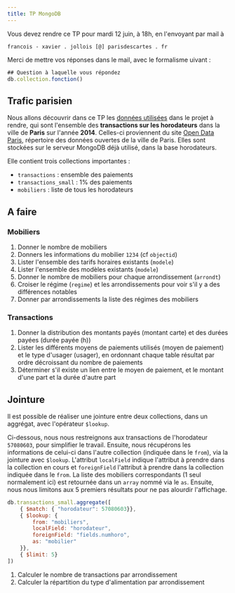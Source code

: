 ```yaml
---
title: TP MongoDB
---
```


Vous devez rendre ce TP pour mardi 12 juin, à 18h, en l'envoyant par mail à 

    francois - xavier . jollois [@] parisdescartes . fr

Merci de mettre vos réponses dans le mail, avec le formalisme uivant :

```js
## Question à laquelle vous répondez
db.collection.fonction()
```

## Trafic parisien

Nous allons découvrir dans ce TP les [données utilisées](https://opendata.paris.fr/explore/dataset/horodateurs-transactions-de-paiement/) dans le projet à rendre, qui sont l'ensemble des **transactions sur les horodateurs** dans la ville de **Paris** sur l'année **2014**. Celles-ci proviennent du site [Open Data Paris](https://opendata.paris.fr/), répertoire des données ouvertes de la ville de Paris. Elles sont stockées sur le serveur MongoDB déjà utilisé, dans la base horodateurs.

Elle contient trois collections importantes :

- `transactions` : ensemble des paiements
- `transactions_small` : 1% des paiements
- `mobiliers` : liste de tous les horodateurs

## A faire

### Mobiliers

1. Donner le nombre de mobiliers
1. Donners les informations du mobilier `1234` (cf `objectid`)
1. Lister l'ensemble des tarifs horaires existants (`modele`)
1. Lister l'ensemble des modèles existants (`modele`)
1. Donner le nombre de mobiliers pour chaque arrondissement (`arrondt`)
1. Croiser le régime (`regime`) et les arrondissements pour voir s'il y a des différences notables
1. Donner par arrondissements la liste des  régimes des mobiliers

### Transactions

1. Donner la distribution des montants payés (montant carte) et des durées payées (durée payée (h))
1. Lister les différents moyens de paiements utilisés (moyen de paiement) et le type d'usager (usager), en ordonnant chaque table résultat par ordre décroissant du nombre de paiements
1. Déterminer s'il existe un lien entre le moyen de paiement, et le montant d'une part et la durée d'autre part

## Jointure

Il est possible de réaliser une jointure entre deux collections, dans un aggrégat, avec l'opérateur `$lookup`.

Ci-dessous, nous nous restreignons aux transactions de l'horodateur `57080603`, pour simplifier le travail. Ensuite, nous récupérons les informations de celui-ci dans l'autre collection (indiquée dans le `from`), via la jointure avec `$lookup`. L'attribut `localField` indique l'attribut à prendre dans la collection en cours et `foreignField` l'attribut à prendre dans la collection indiquée dans le `from`. La liste des mobiliers correspondants (1 seul normalement ici) est retournée dans un `array` nommé via le `as`. Ensuite, nous nous limitons aux 5 premiers résultats pour ne pas alourdir l'affichage.

```js
db.transactions_small.aggregate([
    { $match: { "horodateur": 57080603}},
    { $lookup: {
        from: "mobiliers",
        localField: "horodateur",
        foreignField: "fields.numhoro",
        as: "mobilier"
    }},
    { $limit: 5}
])
```

1. Calculer le nombre de transactions par arrondissement
1. Calculer la répartition du type d'alimentation par arrondissement